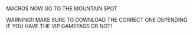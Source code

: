 MACROS NOW GO TO THE MOUNTAIN SPOT

WARNING!!
MAKE SURE TO DOWNLOAD THE CORRECT ONE DEPENDING IF YOU HAVE THE VIP GAMEPASS OR NOT!
